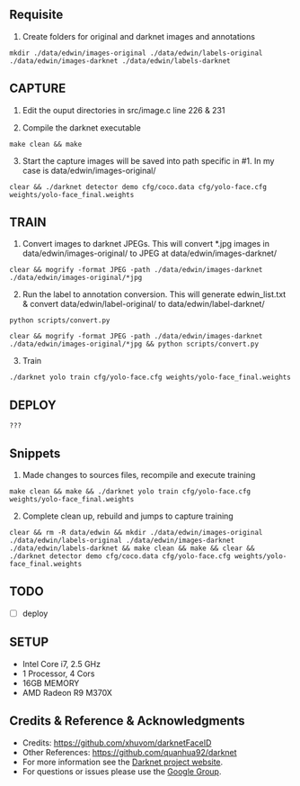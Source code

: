 ## Requisite
1. Create folders for original and darknet images and annotations
```
mkdir ./data/edwin/images-original ./data/edwin/labels-original ./data/edwin/images-darknet ./data/edwin/labels-darknet
```


## CAPTURE 
1. Edit the ouput directories in src/image.c line 226 & 231

2. Compile the darknet executable
```
make clean && make
```

3. Start the capture
images will be saved into path specific in #1. In my case is data/edwin/images-original/
```
clear && ./darknet detector demo cfg/coco.data cfg/yolo-face.cfg weights/yolo-face_final.weights
``` 


## TRAIN
1. Convert images to darknet JPEGs. This will convert *.jpg images in data/edwin/images-original/ to JPEG at data/edwin/images-darknet/
```
clear && mogrify -format JPEG -path ./data/edwin/images-darknet ./data/edwin/images-original/*jpg
```

2. Run the label to annotation conversion. This will generate edwin_list.txt & convert data/edwin/label-original/ to data/edwin/label-darknet/
```
python scripts/convert.py
```

```
clear && mogrify -format JPEG -path ./data/edwin/images-darknet ./data/edwin/images-original/*jpg && python scripts/convert.py
```

3. Train
```
./darknet yolo train cfg/yolo-face.cfg weights/yolo-face_final.weights 
```

## DEPLOY
```
???
```

## Snippets
1. Made changes to sources files, recompile and execute training
```
make clean && make && ./darknet yolo train cfg/yolo-face.cfg weights/yolo-face_final.weights 
```
2. Complete clean up, rebuild and jumps to capture training
```
clear && rm -R data/edwin && mkdir ./data/edwin/images-original ./data/edwin/labels-original ./data/edwin/images-darknet ./data/edwin/labels-darknet && make clean && make && clear && ./darknet detector demo cfg/coco.data cfg/yolo-face.cfg weights/yolo-face_final.weights
```

## TODO
- [ ] deploy

## SETUP
* Intel Core i7, 2.5 GHz
* 1 Processor, 4 Cors
* 16GB MEMORY
* AMD Radeon R9 M370X

## Credits & Reference & Acknowledgments 
* Credits: https://github.com/xhuvom/darknetFaceID
* Other References: https://github.com/quanhua92/darknet
* For more information see the [Darknet project website](http://pjreddie.com/darknet).
* For questions or issues please use the [Google Group](https://groups.google.com/forum/#!forum/darknet).